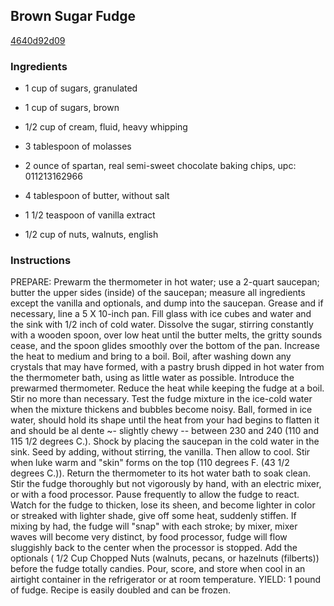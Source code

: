 ## Brown Sugar Fudge

[4640d92d09](https://recipeland.com/recipe/v/brown-sugar-fudge-47238)

### Ingredients

 - 1 cup of sugars, granulated

 - 1 cup of sugars, brown

 - 1/2 cup of cream, fluid, heavy whipping

 - 3 tablespoon of molasses

 - 2 ounce of spartan, real semi-sweet chocolate baking chips, upc: 011213162966

 - 4 tablespoon of butter, without salt

 - 1 1/2 teaspoon of vanilla extract

 - 1/2 cup of nuts, walnuts, english

### Instructions

PREPARE: Prewarm the thermometer in hot water; use a 2-quart saucepan; butter the upper sides (inside) of the saucepan; measure all ingredients except the vanilla and optionals, and dump into the saucepan. Grease and if necessary, line a 5 X 10-inch pan. Fill glass with ice cubes and water and the sink with 1/2 inch of cold water. Dissolve the sugar, stirring constantly with a wooden spoon, over low heat until the butter melts, the gritty sounds cease, and the spoon glides smoothly over the bottom of the pan. Increase the heat to medium and bring to a boil. Boil, after washing down any crystals that may have formed, with a pastry brush dipped in hot water from the thermometer bath, using as little water as possible. Introduce the prewarmed thermometer. Reduce the heat while keeping the fudge at a boil. Stir no more than necessary. Test the fudge mixture in the ice-cold water when the mixture thickens and bubbles become noisy. Ball, formed in ice water, should hold its shape until the heat from your had begins to flatten it and should be al dente ~- slightly chewy -- between 230 and 240 (110 and 115 1/2 degrees C.). Shock by placing the saucepan in the cold water in the sink. Seed by adding, without stirring, the vanilla. Then allow to cool. Stir when luke warm and "skin" forms on the top (110 degrees F. (43 1/2 degrees C.)). Return the thermometer to its hot water bath to soak clean. Stir the fudge thoroughly but not vigorously by hand, with an electric mixer, or with a food processor. Pause frequently to allow the fudge to react. Watch for the fudge to thicken, lose its sheen, and become lighter in color or streaked with lighter shade, give off some heat, suddenly stiffen. If mixing by had, the fudge will "snap" with each stroke; by mixer, mixer waves will become very distinct, by food processor, fudge will flow sluggishly back to the center when the processor is stopped. Add the optionals ( 1/2 Cup Chopped Nuts (walnuts, pecans, or hazelnuts (filberts)) before the fudge totally candies. Pour, score, and store when cool in an airtight container in the refrigerator or at room temperature. YIELD: 1 pound of fudge. Recipe is easily doubled and can be frozen.